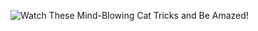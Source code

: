 ![Watch These Mind-Blowing Cat Tricks and Be Amazed!](https://github.com/user-attachments/assets/a7add59b-bbdb-41c5-8efe-c663d542a840)





